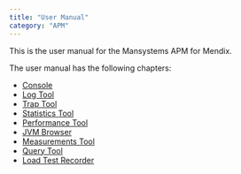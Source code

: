 ```yaml
---
title: "User Manual"
category: "APM"
---
```

This is the user manual for the Mansystems APM for Mendix.

The user manual has the following chapters:

*   [Console](Console)
*   [Log Tool](Log+Tool)
*   [Trap Tool](Trap+Tool)
*   [Statistics Tool](Statistics+Tool)
*   [Performance Tool](Performance+Tool)
*   [JVM Browser](JVM+Browser)
*   [Measurements Tool](Measurements+Tool)
*   [Query Tool](Query+Tool)
*   [Load Test Recorder](Load+Test+Recorder)